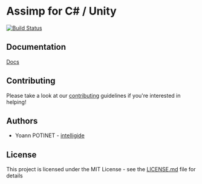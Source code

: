 # Assimp for C# / Unity

[![Build Status](https://dev.azure.com/intelligide/Assimp%20for%20Unity/_apis/build/status/intelligide.assimp-unity?branchName=master)](https://dev.azure.com/intelligide/Assimp%20for%20Unity/_build/latest?definitionId=3&branchName=master)

## Documentation

[Docs](https://intelligide.github.io/assimp-unity/)

## Contributing

Please take a look at our [contributing](CONTRIBUTING.md) guidelines if you're interested in helping!

## Authors

- Yoann POTINET - [intelligide](https://github.com/intelligide)

## License

This project is licensed under the MIT License - see the [LICENSE.md](LICENSE.md) file for details
